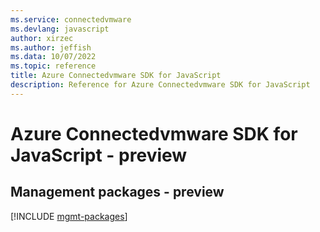 ```yaml
---
ms.service: connectedvmware
ms.devlang: javascript
author: xirzec
ms.author: jeffish
ms.data: 10/07/2022
ms.topic: reference
title: Azure Connectedvmware SDK for JavaScript
description: Reference for Azure Connectedvmware SDK for JavaScript
---
```

# Azure Connectedvmware SDK for JavaScript - preview

## Management packages - preview
[!INCLUDE [mgmt-packages](connectedvmware-mgmt-index.md)]